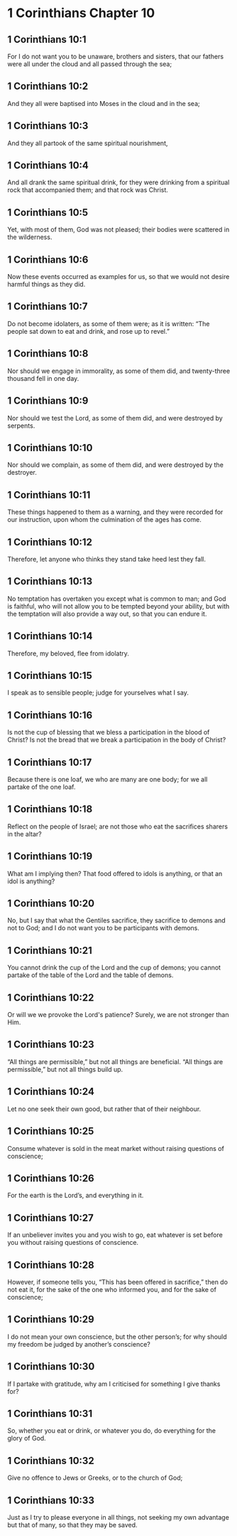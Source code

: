 # 1 Corinthians Chapter 10

## 1 Corinthians 10:1

For I do not want you to be unaware, brothers and sisters, that our fathers were all under the cloud and all passed through the sea;

## 1 Corinthians 10:2

And they all were baptised into Moses in the cloud and in the sea;

## 1 Corinthians 10:3

And they all partook of the same spiritual nourishment,

## 1 Corinthians 10:4

And all drank the same spiritual drink, for they were drinking from a spiritual rock that accompanied them; and that rock was Christ.

## 1 Corinthians 10:5

Yet, with most of them, God was not pleased; their bodies were scattered in the wilderness.

## 1 Corinthians 10:6

Now these events occurred as examples for us, so that we would not desire harmful things as they did.

## 1 Corinthians 10:7

Do not become idolaters, as some of them were; as it is written: “The people sat down to eat and drink, and rose up to revel.”

## 1 Corinthians 10:8

Nor should we engage in immorality, as some of them did, and twenty-three thousand fell in one day.

## 1 Corinthians 10:9

Nor should we test the Lord, as some of them did, and were destroyed by serpents.

## 1 Corinthians 10:10

Nor should we complain, as some of them did, and were destroyed by the destroyer.

## 1 Corinthians 10:11

These things happened to them as a warning, and they were recorded for our instruction, upon whom the culmination of the ages has come.

## 1 Corinthians 10:12

Therefore, let anyone who thinks they stand take heed lest they fall.

## 1 Corinthians 10:13

No temptation has overtaken you except what is common to man; and God is faithful, who will not allow you to be tempted beyond your ability, but with the temptation will also provide a way out, so that you can endure it.

## 1 Corinthians 10:14

Therefore, my beloved, flee from idolatry.

## 1 Corinthians 10:15

I speak as to sensible people; judge for yourselves what I say.

## 1 Corinthians 10:16

Is not the cup of blessing that we bless a participation in the blood of Christ? Is not the bread that we break a participation in the body of Christ?

## 1 Corinthians 10:17

Because there is one loaf, we who are many are one body; for we all partake of the one loaf.

## 1 Corinthians 10:18

Reflect on the people of Israel; are not those who eat the sacrifices sharers in the altar?

## 1 Corinthians 10:19

What am I implying then? That food offered to idols is anything, or that an idol is anything?

## 1 Corinthians 10:20

No, but I say that what the Gentiles sacrifice, they sacrifice to demons and not to God; and I do not want you to be participants with demons.

## 1 Corinthians 10:21

You cannot drink the cup of the Lord and the cup of demons; you cannot partake of the table of the Lord and the table of demons.

## 1 Corinthians 10:22

Or will we we provoke the Lord's patience? Surely, we are not stronger than Him.

## 1 Corinthians 10:23

“All things are permissible,” but not all things are beneficial. “All things are permissible,” but not all things build up.

## 1 Corinthians 10:24

Let no one seek their own good, but rather that of their neighbour.

## 1 Corinthians 10:25

Consume whatever is sold in the meat market without raising questions of conscience;

## 1 Corinthians 10:26

For the earth is the Lord’s, and everything in it.

## 1 Corinthians 10:27

If an unbeliever invites you and you wish to go, eat whatever is set before you without raising questions of conscience.

## 1 Corinthians 10:28

However, if someone tells you, “This has been offered in sacrifice,” then do not eat it, for the sake of the one who informed you, and for the sake of conscience;

## 1 Corinthians 10:29

I do not mean your own conscience, but the other person’s; for why should my freedom be judged by another’s conscience?

## 1 Corinthians 10:30

If I partake with gratitude, why am I criticised for something I give thanks for?

## 1 Corinthians 10:31

So, whether you eat or drink, or whatever you do, do everything for the glory of God.

## 1 Corinthians 10:32

Give no offence to Jews or Greeks, or to the church of God;

## 1 Corinthians 10:33

Just as I try to please everyone in all things, not seeking my own advantage but that of many, so that they may be saved.
